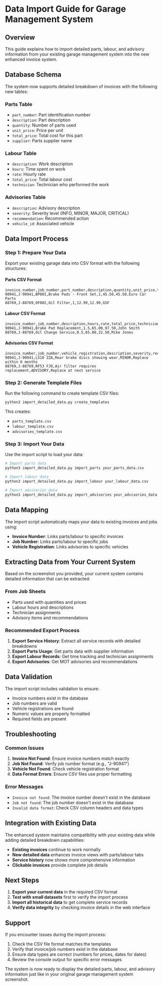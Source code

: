 # Data Import Guide for Garage Management System

## Overview

This guide explains how to import detailed parts, labour, and advisory information from your existing garage management system into the new enhanced invoice system.

## Database Schema

The system now supports detailed breakdown of invoices with the following new tables:

### Parts Table

- `part_number`: Part identification number
- `description`: Part description
- `quantity`: Number of parts used
- `unit_price`: Price per unit
- `total_price`: Total cost for this part
- `supplier`: Parts supplier name

### Labour Table

- `description`: Work description
- `hours`: Time spent on work
- `rate`: Hourly rate
- `total_price`: Total labour cost
- `technician`: Technician who performed the work

### Advisories Table

- `description`: Advisory description
- `severity`: Severity level (INFO, MINOR, MAJOR, CRITICAL)
- `recommendation`: Recommended action
- `vehicle_id`: Associated vehicle

## Data Import Process

### Step 1: Prepare Your Data

Export your existing garage data into CSV format with the following structures:

#### Parts CSV Format

```csv
invoice_number,job_number,part_number,description,quantity,unit_price,total_price,supplier
90941,J-90941,BP001,Brake Pads - Front Set,1,45.50,45.50,Euro Car Parts
88769,J-88769,OF002,Oil Filter,1,12.99,12.99,GSF
```

#### Labour CSV Format

```csv
invoice_number,job_number,description,hours,rate,total_price,technician
90941,J-90941,Brake Pad Replacement,1.5,65.00,97.50,John Smith
88769,J-88769,Oil Change Service,0.5,65.00,32.50,Mike Jones
```

#### Advisories CSV Format

```csv
invoice_number,job_number,vehicle_registration,description,severity,recommendation
90941,J-90941,LS18 ZZA,Rear brake discs showing wear,MINOR,Replace within 6 months
88769,J-88769,RF53 FJO,Air filter requires replacement,ADVISORY,Replace at next service
```

### Step 2: Generate Template Files

Run the following command to create template CSV files:

```bash
python3 import_detailed_data.py create_templates
```

This creates:

- `parts_template.csv`
- `labour_template.csv`
- `advisories_template.csv`

### Step 3: Import Your Data

Use the import script to load your data:

```bash
# Import parts data
python3 import_detailed_data.py import_parts your_parts_data.csv

# Import labour data
python3 import_detailed_data.py import_labour your_labour_data.csv

# Import advisories data
python3 import_detailed_data.py import_advisories your_advisories_data.csv
```

## Data Mapping

The import script automatically maps your data to existing invoices and jobs using:

- **Invoice Number**: Links parts/labour to specific invoices
- **Job Number**: Links parts/labour to specific jobs
- **Vehicle Registration**: Links advisories to specific vehicles

## Extracting Data from Your Current System

Based on the screenshot you provided, your current system contains detailed information that can be extracted:

### From Job Sheets

- Parts used with quantities and prices
- Labour hours and descriptions
- Technician assignments
- Advisory items and recommendations

### Recommended Export Process

1. **Export Service History**: Extract all service records with detailed breakdowns
2. **Export Parts Usage**: Get parts data with supplier information
3. **Export Labour Records**: Get time tracking and technician assignments
4. **Export Advisories**: Get MOT advisories and recommendations

## Data Validation

The import script includes validation to ensure:

- Invoice numbers exist in the database
- Job numbers are valid
- Vehicle registrations are found
- Numeric values are properly formatted
- Required fields are present

## Troubleshooting

### Common Issues

1. **Invoice Not Found**: Ensure invoice numbers match exactly
2. **Job Not Found**: Verify job number format (e.g., "J-90941")
3. **Vehicle Not Found**: Check vehicle registration format
4. **Data Format Errors**: Ensure CSV files use proper formatting

### Error Messages

- `Invoice not found`: The invoice number doesn't exist in the database
- `Job not found`: The job number doesn't exist in the database
- `Invalid data format`: Check CSV column headers and data types

## Integration with Existing Data

The enhanced system maintains compatibility with your existing data while adding detailed breakdown capabilities:

- **Existing invoices** continue to work normally
- **New detailed data** enhances invoice views with parts/labour tabs
- **Service history** now shows more comprehensive information
- **Clickable invoices** provide complete job details

## Next Steps

1. **Export your current data** in the required CSV format
2. **Test with small datasets** first to verify the import process
3. **Import all historical data** to get complete service records
4. **Verify data integrity** by checking invoice details in the web interface

## Support

If you encounter issues during the import process:

1. Check the CSV file format matches the templates
2. Verify that invoice/job numbers exist in the database
3. Ensure data types are correct (numbers for prices, dates for dates)
4. Review the console output for specific error messages

The system is now ready to display the detailed parts, labour, and advisory information just like in your original garage management system screenshot.
